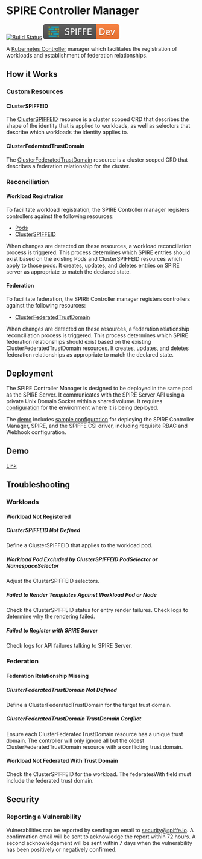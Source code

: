 # SPIRE Controller Manager

[![Build Status](https://github.com/spiffe/spire-controller-manager/actions/workflows/nightly_build.yaml/badge.svg)](https://github.com/spiffe/spire-controller-manager/actions/workflows/nightly_build.yaml)
[![Development Phase](https://github.com/spiffe/spiffe/blob/main/.img/maturity/dev.svg)](https://github.com/spiffe/spiffe/blob/main/MATURITY.md#development)

A [Kubernetes Controller](https://kubernetes.io/docs/concepts/architecture/controller/)
manager which facilitates the registration of workloads and establishment
of federation relationships.

## How it Works

### Custom Resources

#### ClusterSPIFFEID

The [ClusterSPIFFEID](docs/clusterspiffeid-crd.md) resource is a cluster scoped
CRD that describes the shape of the identity that is applied to workloads, as
well as selectors that describe which workloads the identity applies to.

#### ClusterFederatedTrustDomain

The [ClusterFederatedTrustDomain](docs/clusterfederatedtrustdomain-crd.md)
resource is a cluster scoped CRD that describes a federation relationship for
the cluster.

### Reconciliation

#### Workload Registration

To facilitate workload registration, the SPIRE Controller manager registers
controllers against the following resources:

- [Pods](https://kubernetes.io/docs/concepts/workloads/pods/)
- [ClusterSPIFFEID](docs/clusterspiffeid-crd.md)

When changes are detected on these resources, a workload reconciliation process
is triggered. This process determines which SPIRE entries should exist based on
the existing Pods and ClusterSPIFFEID resources which apply to those pods. It
creates, updates, and deletes entries on SPIRE server as appropriate to match
the declared state.

#### Federation

To facilitate federation, the SPIRE Controller manager registers controllers
against the following resources:

- [ClusterFederatedTrustDomain](docs/clusterfederatedtrustdomain-crd.md)

When changes are detected on these resources, a federation relationship
reconciliation process is triggered. This process determines which SPIRE
federation relationships should exist based on the existing
ClusterFederatedTrustDomain resources. It creates, updates, and deletes
federation relationships as appropriate to match the declared state.

## Deployment

The SPIRE Controller Manager is designed to be deployed in the same pod as the
SPIRE Server. It communicates with the SPIRE Server API using a private Unix
Domain Socket within a shared volume. It requires [configuration](docs/spire-controller-manager-config.md)
for the environment where it is being deployed.

The [demo](demo) includes [sample configuration](demo/config/cluster1) for
deploying the SPIRE Controller Manager, SPIRE, and the SPIFFE CSI driver,
including requisite RBAC and Webhook configuration.

## Demo

[Link](demo)

## Troubleshooting

### Workloads

#### Workload Not Registered

##### ClusterSPIFFEID Not Defined

Define a ClusterSPIFFEID that applies to the workload pod.

##### Workload Pod Excluded by ClusterSPIFFEID PodSelector or NamespaceSelector

Adjust the ClusterSPIFFEID selectors.

##### Failed to Render Templates Against Workload Pod or Node

Check the ClusterSPIFFEID status for entry render failures. Check logs to
determine why the rendering failed.

##### Failed to Register with SPIRE Server

Check logs for API failures talking to SPIRE Server.

### Federation

#### Federation Relationship Missing

##### ClusterFederatedTrustDomain Not Defined

Define a ClusterFederatedTrustDomain for the target trust domain.

##### ClusterFederatedTrustDomain TrustDomain Conflict

Ensure each ClusterFederatedTrustDomain resource has a unique trust domain. The
controller will only ignore all but the oldest ClusterFederatedTrustDomain
resource with a conflicting trust domain. 

#### Workload Not Federated With Trust Domain

Check the ClusterSPIFFEID for the workload. The federatesWith field must
include the federated trust domain.

## Security

### Reporting a Vulnerability

Vulnerabilities can be reported by sending an email to security@spiffe.io. A
confirmation email will be sent to acknowledge the report within 72 hours. A
second acknowledgement will be sent within 7 days when the vulnerability has
been positively or negatively confirmed.
